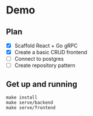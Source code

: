 # Demo

## Plan

- [x] Scaffold React + Go gRPC
- [x] Create a basic CRUD frontend
- [ ] Connect to postgres
- [ ] Create repository pattern

## Get up and running

```shell
make install
make serve/backend
make serve/frontend
```
